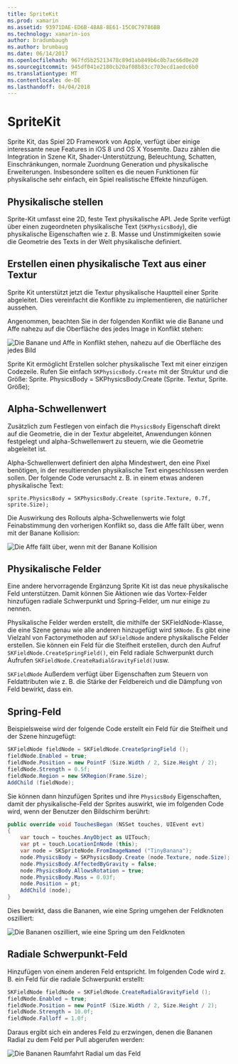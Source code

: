 ```yaml
---
title: SpriteKit
ms.prod: xamarin
ms.assetid: 93971DAE-ED6B-48A8-8E61-15C0C79786BB
ms.technology: xamarin-ios
author: bradumbaugh
ms.author: brumbaug
ms.date: 06/14/2017
ms.openlocfilehash: 967fd5b25213478c89d1ab849b6c0b7ac66d0e20
ms.sourcegitcommit: 945df041e2180cb20af08b83cc703ecd1aedc6b0
ms.translationtype: MT
ms.contentlocale: de-DE
ms.lasthandoff: 04/04/2018
---
```

# <a name="spritekit"></a>SpriteKit

Sprite Kit, das Spiel 2D Framework von Apple, verfügt über einige interessante neue Features in iOS 8 und OS X Yosemite. Dazu zählen die Integration in Szene Kit, Shader-Unterstützung, Beleuchtung, Schatten, Einschränkungen, normale Zuordnung Generation und physikalische Erweiterungen. Insbesondere sollten es die neuen Funktionen für physikalische sehr einfach, ein Spiel realistische Effekte hinzufügen.

## <a name="physics-bodies"></a>Physikalische stellen

Sprite-Kit umfasst eine 2D, feste Text physikalische API. Jede Sprite verfügt über einen zugeordneten physikalische Text (`SKPhysicsBody`), die physikalische Eigenschaften wie z. B. Masse und Unstimmigkeiten sowie die Geometrie des Texts in der Welt physikalische definiert.

## <a name="creating-a-physics-body-from-a-texture"></a>Erstellen einen physikalische Text aus einer Textur
Sprite Kit unterstützt jetzt die Textur physikalische Hauptteil einer Sprite abgeleitet. Dies vereinfacht die Konflikte zu implementieren, die natürlicher aussehen.

Angenommen, beachten Sie in der folgenden Konflikt wie die Banane und Affe nahezu auf die Oberfläche des jedes Image in Konflikt stehen:
 
![](spritekit-images/image13.png "Die Banane und Affe in Konflikt stehen, nahezu auf die Oberfläche des jedes Bild")

Sprite Kit ermöglicht Erstellen solcher physikalische Text mit einer einzigen Codezeile. Rufen Sie einfach `SKPhysicsBody.Create` mit der Struktur und die Größe: Sprite. PhysicsBody = SKPhysicsBody.Create (Sprite. Textur, Sprite. Größe);

## <a name="alpha-threshold"></a>Alpha-Schwellenwert

Zusätzlich zum Festlegen von einfach die `PhysicsBody` Eigenschaft direkt auf die Geometrie, die in der Textur abgeleitet, Anwendungen können festgelegt und alpha-Schwellenwert zu steuern, wie die Geometrie abgeleitet ist. 

Alpha-Schwellenwert definiert den alpha Mindestwert, den eine Pixel benötigen, in der resultierenden physikalische Text eingeschlossen werden sollen. Der folgende Code verursacht z. B. in einem etwas anderen physikalische Text:

```chsarp
sprite.PhysicsBody = SKPhysicsBody.Create (sprite.Texture, 0.7f, sprite.Size);
```

Die Auswirkung des Rollouts alpha-Schwellenwerts wie folgt Feinabstimmung den vorherigen Konflikt so, dass die Affe fällt über, wenn mit der Banane Kollision:

![](spritekit-images/image14.png "Die Affe fällt über, wenn mit der Banane Kollision")
 
## <a name="physics-fields"></a>Physikalische Felder

Eine andere hervorragende Ergänzung Sprite Kit ist das neue physikalische Feld unterstützen. Damit können Sie Aktionen wie das Vortex-Felder hinzufügen radiale Schwerpunkt und Spring-Felder, um nur einige zu nennen.

Physikalische Felder werden erstellt, die mithilfe der SKFieldNode-Klasse, die eine Szene genau wie alle anderen hinzugefügt wird `SKNode`. Es gibt eine Vielzahl von Factorymethoden auf `SKFieldNode` andere physikalische Felder erstellen. Sie können ein Feld für die Steifheit erstellen, durch den Aufruf `SKFieldNode.CreateSpringField()`, ein Feld radiale Schwerpunkt durch Aufrufen `SKFieldNode.CreateRadialGravityField()`usw.

`SKFieldNode` Außerdem verfügt über Eigenschaften zum Steuern von Feldattributen wie z. B. die Stärke der Feldbereich und die Dämpfung von Feld bewirkt, dass ein.

## <a name="spring-field"></a>Spring-Feld

Beispielsweise wird der folgende Code erstellt ein Feld für die Steifheit und der Szene hinzugefügt:

```csharp
SKFieldNode fieldNode = SKFieldNode.CreateSpringField ();
fieldNode.Enabled = true;
fieldNode.Position = new PointF (Size.Width / 2, Size.Height / 2);
fieldNode.Strength = 0.5f;
fieldNode.Region = new SKRegion(Frame.Size);
AddChild (fieldNode);
```

Sie können dann hinzufügen Sprites und ihre `PhysicsBody` Eigenschaften, damit der physikalische-Feld der Sprites auswirkt, wie im folgenden Code wird, wenn der Benutzer den Bildschirm berührt:

```csharp
public override void TouchesBegan (NSSet touches, UIEvent evt)
{
    var touch = touches.AnyObject as UITouch;
    var pt = touch.LocationInNode (this);
    var node = SKSpriteNode.FromImageNamed ("TinyBanana");
    node.PhysicsBody = SKPhysicsBody.Create (node.Texture, node.Size);
    node.PhysicsBody.AffectedByGravity = false;
    node.PhysicsBody.AllowsRotation = true;
    node.PhysicsBody.Mass = 0.03f;
    node.Position = pt;
    AddChild (node);
}
```

Dies bewirkt, dass die Bananen, wie eine Spring umgehen der Feldknoten oszilliert:

![](spritekit-images/image15.png "Die Bananen oszilliert, wie eine Spring um den Feldknoten")
 
## <a name="radial-gravity-field"></a>Radiale Schwerpunkt-Feld

Hinzufügen von einem anderen Feld entspricht. Im folgenden Code wird z. B. ein Feld für die radiale Schwerpunkt erstellt:

```csharp
SKFieldNode fieldNode = SKFieldNode.CreateRadialGravityField ();
fieldNode.Enabled = true;
fieldNode.Position = new PointF (Size.Width / 2, Size.Height / 2);
fieldNode.Strength = 10.0f;
fieldNode.Falloff = 1.0f;
```

Daraus ergibt sich ein anderes Feld zu erzwingen, denen die Bananen Radial zu dem Feld per Pull abgerufen werden:

![](spritekit-images/image16.png "Die Bananen Raumfahrt Radial um das Feld")